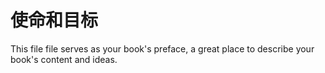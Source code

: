 # 使命和目标

This file file serves as your book's preface, a great place to describe your book's content and ideas.

